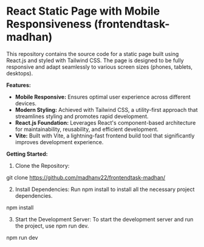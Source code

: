 # React Static Page with Mobile Responsiveness (frontendtask-madhan)

This repository contains the source code for a static page built using React.js and styled with Tailwind CSS. The page is designed to be fully responsive and adapt seamlessly to various screen sizes (phones, tablets, desktops).

**Features:**

* **Mobile Responsive:** Ensures optimal user experience across different devices.
* **Modern Styling:** Achieved with Tailwind CSS, a utility-first approach that streamlines styling and promotes rapid development.
* **React.js Foundation:** Leverages React's component-based architecture for maintainability, reusability, and efficient development.
* **Vite:** Built with Vite, a lightning-fast frontend build tool that significantly improves development experience.

**Getting Started:**
1. Clone the Repository:

git clone https://github.com/madhanv22/frontendtask-madhan/


2. Install Dependencies: Run npm install to install all the necessary project dependencies.

npm install


3. Start the Development Server: To start the development server and run the project, use npm run dev.

npm run dev

